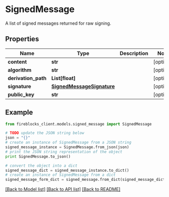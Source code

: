 # SignedMessage

A list of signed messages returned for raw signing.

## Properties
Name | Type | Description | Notes
------------ | ------------- | ------------- | -------------
**content** | **str** |  | [optional] 
**algorithm** | **str** |  | [optional] 
**derivation_path** | **List[float]** |  | [optional] 
**signature** | [**SignedMessageSignature**](SignedMessageSignature.md) |  | [optional] 
**public_key** | **str** |  | [optional] 

## Example

```python
from fireblocks_client.models.signed_message import SignedMessage

# TODO update the JSON string below
json = "{}"
# create an instance of SignedMessage from a JSON string
signed_message_instance = SignedMessage.from_json(json)
# print the JSON string representation of the object
print SignedMessage.to_json()

# convert the object into a dict
signed_message_dict = signed_message_instance.to_dict()
# create an instance of SignedMessage from a dict
signed_message_form_dict = signed_message.from_dict(signed_message_dict)
```
[[Back to Model list]](../README.md#documentation-for-models) [[Back to API list]](../README.md#documentation-for-api-endpoints) [[Back to README]](../README.md)


